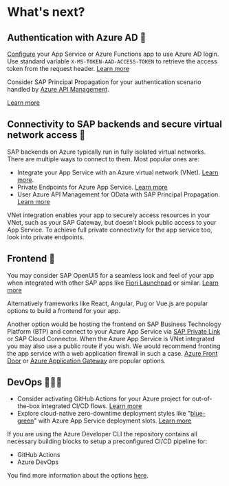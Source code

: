 # What's next?

## Authentication with Azure AD 🔐

[Configure](https://learn.microsoft.com/azure/app-service/configure-authentication-provider-aad) your App Service or Azure Functions app to use Azure AD login. Use standard variable `X-MS-TOKEN-AAD-ACCESS-TOKEN` to retrieve the access token from the request header. [Learn more](https://learn.microsoft.com/azure/app-service/configure-authentication-oauth-tokens#retrieve-tokens-in-app-code)

Consider SAP Principal Propagation for your authentication scenario handled by [Azure API Management](https://learn.microsoft.com/azure/api-management/sap-api#production-considerations).

[Learn more](https://github.com/Azure/api-management-policy-snippets/blob/master/examples/Request%20OAuth2%20access%20token%20from%20SAP%20using%20AAD%20JWT%20token.xml)

## Connectivity to SAP backends and secure virtual network access 🔌

SAP backends on Azure typically run in fully isolated virtual networks. There are multiple ways to connect to them. Most popular ones are:

* Integrate your App Service with an Azure virtual network (VNet). [Learn more](https://learn.microsoft.com/azure/app-service/configure-vnet-integration-enable).
* Private Endpoints for Azure App Service. [Learn more](https://learn.microsoft.com/azure/app-service/networking/private-endpoint?source=recommendations)
* User Azure API Management for OData with SAP Principal Propagation. [Learn more](https://learn.microsoft.com/azure/api-management/sap-api#production-considerations)

VNet integration enables your app to securely access resources in your VNet, such as your SAP Gateway, but doesn't block public access to your App Service. To achieve full private connectivity for the app service too, look into private endpoints.

## Frontend 📱

You may consider SAP OpenUI5 for a seamless look and feel of your app when integrated with other SAP apps like [Fiori Launchpad](https://experience.sap.com/fiori-design-web/launchpad/) or similar. [Learn more](https://openui5.hana.ondemand.com/)

Alternatively frameworks like React, Angular, Pug or Vue.js are popular options to build a frontend for your app.

Another option would be hosting the frontend on SAP Business Technology Platform (BTP) and connect to your Azure App Service via [SAP Private Link](https://help.sap.com/docs/PRIVATE_LINK/42acd88cb4134ba2a7d3e0e62c9fe6cf/e9cc67716a3a41c9885862661e6c4234.html) or SAP Cloud Connector. When the Azure App Service is VNet integrated you may also use a public route if you wish. We would recommend fronting the app service with a web application firewall in such a case. [Azure Front Door](https://learn.microsoft.com/azure/frontdoor/quickstart-create-front-door) or [Azure Application Gateway](https://learn.microsoft.com/azure/app-service/networking/app-gateway-with-service-endpoints) are popular options.

## DevOps 👩🏾‍💻

* Consider activating GitHub Actions for your Azure project for out-of-the-box integrated CI/CD flows. [Learn more](https://docs.microsoft.com/azure/app-service/deploy-github-actions?tabs=applevel)
* Explore cloud-native zero-downtime deployment styles like "[blue-green](https://learn.microsoft.com/azure/architecture/example-scenario/blue-green-spring/blue-green-spring)" with Azure App Service deployment slots. [Learn more](https://docs.microsoft.com/azure/app-service/deploy-staging-slots)

If you are using the Azure Developer CLI the repository contains all necessary building blocks to setup a preconfigured CI/CD pipeline for:

* GitHub Actions
* Azure DevOps

You find more information about the options [here](AZD-CICD-SETUP.md).
